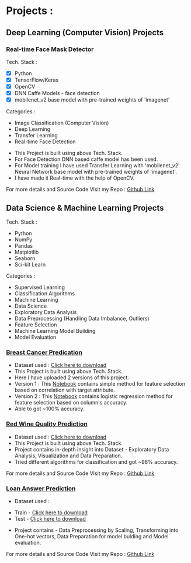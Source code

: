 # Projects :

## Deep Learning (Computer Vision) Projects

### Real-time Face Mask Detector

Tech. Stack :
- [x] Python
- [x] TensorFlow/Keras
- [x] OpenCV
- [x] DNN Caffe Models - face detection
- [x] mobilenet_v2 base model with pre-trained weights of 'imagenet'

Categories :
- Image Classification (Computer Vision)
- Deep Learning
- Transfer Learning
- Real-time Face Detection

* This Project is built using above Tech. Stack.
* For Face Detection DNN based caffe model has been used.
* For Model training I have used Transfer Learning with 'mobilenet_v2' Neural Network base model with pre-trained weights of 'imagenet'.
* I have made it Real-time with the help of OpenCV.

For more details and Source Code Visit my Repo : [Github Link](https://github.com/rkshiyaniya/Real-Time-Face-Mask-Detector)


## Data Science & Machine Learning Projects

Tech. Stack :
- Python
- NumPy
- Pandas
- Matplotlib
- Seaborn
- Sci-kit Learn

Categories :
- Supervised Learning
- Classification Algorithms
- Machine Learning
- Data Science
- Exploratory Data Analysis
- Data Preprocessing (Handling Data Imbalance, Outliers)
- Feature Selection
- Machine Learning Model Building
- Model Evaluation

### [Breast Cancer Predication](https://github.com/rkshiyaniya/Data-Science-Machine-Learning-Projects/blob/main/Breast%20Cancer%20Classification%202.ipynb)

* Dataset used : [Click here to download](https://www.kaggle.com/uciml/breast-cancer-wisconsin-data)
* This Project is built using above Tech. Stack.
* Here I have uploaded 2 versions of this project.
* Version 1 : This [Notebook](https://github.com/rkshiyaniya/Data-Science-Machine-Learning-Projects/blob/main/Breast%20Cancer%20Classification%201.ipynb) contains simple method for feature selection based on correlation with target attribute.
* Version 2 : This [Notebook](https://github.com/rkshiyaniya/Data-Science-Machine-Learning-Projects/blob/main/Breast%20Cancer%20Classification%202.ipynb) contains logistic regression method for feature selection based on column's accuracy.
* Able to got ~100% accuracy.

### [Red Wine Quality Prediction](https://github.com/rkshiyaniya/Data-Science-Machine-Learning-Projects/blob/main/Red%20Wine%20Quality.ipynb)

* Dataset used : [Click here to download](https://www.kaggle.com/uciml/red-wine-quality-cortez-et-al-2009)
* This Project is built using above Tech. Stack.
* Project contains in-depth insight into Dataset - Exploratory Data Analysis, Visualization and Data Preparation.
* Tried different algorithms for classification and got ~98% accuracy.

For more details and Source Code Visit my Repo : [Github Link](https://github.com/rkshiyaniya/Data-Science-Machine-Learning-Projects/blob/main/Red%20Wine%20Quality.ipynb)

### [Loan Answer Prediction](https://github.com/rkshiyaniya/Data-Science-Machine-Learning-Projects/blob/main/Proj_Loan.ipynb)

* Dataset used : 
- Train - [Click here to download](https://s3-api.us-geo.objectstorage.softlayer.net/cf-courses-data/CognitiveClass/ML0101ENv3/labs/loan_train.csv)
- Test - [Click here to download](https://s3-api.us-geo.objectstorage.softlayer.net/cf-courses-data/CognitiveClass/ML0101ENv3/labs/loan_test.csv)
* Project contains - Data Preprocessing by Scaling, Transforming into One-hot vectors, Data Preparation for model bulding and Model evaluation.

For more details and Source Code Visit my Repo : [Github Link](https://github.com/rkshiyaniya/Data-Science-Machine-Learning-Projects/blob/main/Proj_Loan.ipynb)
